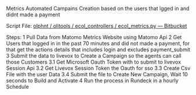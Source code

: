 Metrics Automated Campains Creation based on the users that lgged in and didnt made a payment

Script File:
[olphnt / olitools / ecol_controllers / ecol_metrics.py — Bitbucket](https://bitbucket.org/olphnt/olitools/src/master/ecol_controllers/ecol_metrics.py)

Steps: 
	1 Pull Data from Matomo Metrics Website using Matomo Api 
	2 Get Users that logged in in the past 70 minutes and did not made a payment, for that get the actions details that includes login and excludes payment_submit
	3 Submit the data to livevox to Create a Campaign so the agents can call those Customers
	3.1 Get Microsoft Oauth Token with to submit to livevox Session Api
	3.2 Get Livevox Session Token the Oauth for sso
	3.3 Create Csv File with the user Data 
	3.4 Submit the file to Create New Campaign, Wait 10 seconds to Build and Activate 
	4 Run the process in Rundeck in a hourly Schedule